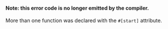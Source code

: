 #### Note: this error code is no longer emitted by the compiler.

More than one function was declared with the `#[start]` attribute.
